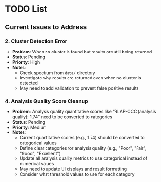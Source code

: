 # TODO List

## Current Issues to Address

### 2. Cluster Detection Error
- **Problem**: When no cluster is found but results are still being returned
- **Status**: Pending  
- **Priority**: High
- **Notes**: 
  - Check spectrum from `data/` directory
  - Investigate why results are returned even when no cluster is detected
  - May need to add validation to prevent false positive results


### 4. Analysis Quality Score Cleanup
- **Problem**: Analysis quality quantitative scores like "RLAP-CCC (analysis quality): 1.74" need to be converted to categories
- **Status**: Pending
- **Priority**: Medium
- **Notes**: 
  - Current quantitative scores (e.g., 1.74) should be converted to categorical values
  - Define clear categories for analysis quality (e.g., "Poor", "Fair", "Good", "Excellent")
  - Update all analysis quality metrics to use categorical instead of numerical values
  - May need to update UI displays and result formatting
  - Consider what threshold values to use for each category

